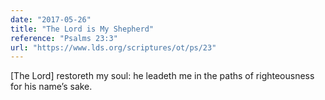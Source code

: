 ```yaml
---
date: "2017-05-26"
title: "The Lord is My Shepherd"
reference: "Psalms 23:3"
url: "https://www.lds.org/scriptures/ot/ps/23"
---
```


[The Lord] restoreth my soul: he leadeth me in the paths of righteousness for his name’s sake.
